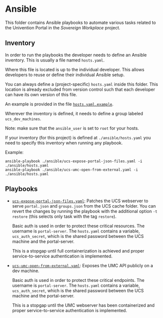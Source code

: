 # Ansible

This folder contains Ansible playbooks to automate various tasks related to the Univention Portal in the *Sovereign Workplace* project.

## Inventory

In order to run the playbooks the developer needs to define an Ansible inventory.
This is usually a file named `hosts.yaml`.

Where this file is located is up to the individual developer.
This allows developers to reuse or define their individual Ansible setup.

You can always define a (project-specific) `hosts.yaml` inside this folder.
This location is already excluded from version control such that each developer can have its own version of this file.

An example is provided in the file [`hosts.yaml.example`](./hosts.yaml.example).

Wherever the inventory is defined, it needs to define a group labeled `ucs_dev_machines`.

Note: make sure that the `ansible_user` is set to `root` for your hosts.

If your inventory (for this project) is defined at `./ansible/hosts.yaml` you need to specify this inventory when running any playbook.

Example:

```shell
ansible-playbook ./ansible/ucs-expose-portal-json-files.yaml -i ./ansible/hosts.yaml
ansible-playbook ./ansible/ucs-umc-open-from-external.yaml -i ./ansible/hosts.yaml
```

## Playbooks

- [`ucs-expose-portal-json-files.yaml`](./ucs-expose-portal-json-files.yaml):
  Patches the UCS webserver to serve `portal.json` and `groups.json` from the UCS cache folder.
  You can revert the changes by running the playbook with the additional option `-t restore` (this selects only task with the tag `restore`).

  Basic auth is used in order to protect these critical resources.
  The username is `portal-server`.
  The `hosts.yaml` contains a variable, `ucs_auth_secret`, which is the shared password between the UCS machine and the portal-server.

  This is a stopgap until full containerization is achieved and proper service-to-service authentication is implemented.

- [`ucs-umc-open-from-external.yaml`](./ucs-umc-open-from-external.yaml):
  Exposes the UMC API publicly on a dev machine.

  Basic auth is used in order to protect these critical endpoints.
  The username is `portal-server`.
  The `hosts.yaml` contains a variable, `ucs_auth_secret`, which is the shared password between the UCS machine and the portal-server.

  This is a stopgap until the UMC webserver has been containerized and proper service-to-service authentication is implemented.
